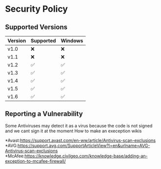 # Security Policy

## Supported Versions

| Version         | Supported          | Windows
| -------         | ------------------ | ----------------------
| v1.0     | :x:                | :x:
| v1.1     | :x:                | :x:
| v1.2     | ✅                 | ✅
|  v1.3     | :white_check_mark: | ✅
|v1.4|:white_check_mark:|:white_check_mark:
|v1.5|:white_check_mark:|:white_check_mark:
|v1.6|:white_check_mark:|:white_check_mark:
## Reporting a Vulnerability


Some Antiviruses may detect it as a virus because the code is not signed and we cant sign it at the moment 
How to make an exeception wikis 

*Avast:https://support.avast.com/en-ww/article/Antivirus-scan-exclusions
*AVG:https://support.avg.com/SupportArticleView?l=en&urlname=AVG-Antivirus-scan-exclusions
*McAfee:https://knowledge.civilgeo.com/knowledge-base/adding-an-exception-to-mcafee-firewall/
